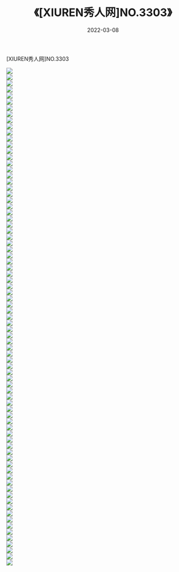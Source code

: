﻿---
layout: post
title:  《[XIUREN秀人网]NO.3303》
date:   2022-03-08
img: http://img.660000.xyz/Sharelink/秀人网/秀人网第04部分/[XIUREN秀人网]NO.3303/000.jpg
categories: [美女, 清纯, 唯美]
---

[XIUREN秀人网]NO.3303

 ![](http://img.660000.xyz/Sharelink/秀人网/秀人网第04部分/[XIUREN秀人网]NO.3303/001.jpg) <br>![](http://img.660000.xyz/Sharelink/秀人网/秀人网第04部分/[XIUREN秀人网]NO.3303/002.jpg) <br>![](http://img.660000.xyz/Sharelink/秀人网/秀人网第04部分/[XIUREN秀人网]NO.3303/003.jpg) <br>![](http://img.660000.xyz/Sharelink/秀人网/秀人网第04部分/[XIUREN秀人网]NO.3303/004.jpg) <br>![](http://img.660000.xyz/Sharelink/秀人网/秀人网第04部分/[XIUREN秀人网]NO.3303/005.jpg) <br>![](http://img.660000.xyz/Sharelink/秀人网/秀人网第04部分/[XIUREN秀人网]NO.3303/006.jpg) <br>![](http://img.660000.xyz/Sharelink/秀人网/秀人网第04部分/[XIUREN秀人网]NO.3303/007.jpg) <br>![](http://img.660000.xyz/Sharelink/秀人网/秀人网第04部分/[XIUREN秀人网]NO.3303/008.jpg) <br>![](http://img.660000.xyz/Sharelink/秀人网/秀人网第04部分/[XIUREN秀人网]NO.3303/009.jpg) <br>![](http://img.660000.xyz/Sharelink/秀人网/秀人网第04部分/[XIUREN秀人网]NO.3303/010.jpg) <br>![](http://img.660000.xyz/Sharelink/秀人网/秀人网第04部分/[XIUREN秀人网]NO.3303/011.jpg) <br>![](http://img.660000.xyz/Sharelink/秀人网/秀人网第04部分/[XIUREN秀人网]NO.3303/012.jpg) <br>![](http://img.660000.xyz/Sharelink/秀人网/秀人网第04部分/[XIUREN秀人网]NO.3303/013.jpg) <br>![](http://img.660000.xyz/Sharelink/秀人网/秀人网第04部分/[XIUREN秀人网]NO.3303/014.jpg) <br>![](http://img.660000.xyz/Sharelink/秀人网/秀人网第04部分/[XIUREN秀人网]NO.3303/015.jpg) <br>![](http://img.660000.xyz/Sharelink/秀人网/秀人网第04部分/[XIUREN秀人网]NO.3303/016.jpg) <br>![](http://img.660000.xyz/Sharelink/秀人网/秀人网第04部分/[XIUREN秀人网]NO.3303/017.jpg) <br>![](http://img.660000.xyz/Sharelink/秀人网/秀人网第04部分/[XIUREN秀人网]NO.3303/018.jpg) <br>![](http://img.660000.xyz/Sharelink/秀人网/秀人网第04部分/[XIUREN秀人网]NO.3303/019.jpg) <br>![](http://img.660000.xyz/Sharelink/秀人网/秀人网第04部分/[XIUREN秀人网]NO.3303/020.jpg) <br>![](http://img.660000.xyz/Sharelink/秀人网/秀人网第04部分/[XIUREN秀人网]NO.3303/021.jpg) <br>![](http://img.660000.xyz/Sharelink/秀人网/秀人网第04部分/[XIUREN秀人网]NO.3303/022.jpg) <br>![](http://img.660000.xyz/Sharelink/秀人网/秀人网第04部分/[XIUREN秀人网]NO.3303/023.jpg) <br>![](http://img.660000.xyz/Sharelink/秀人网/秀人网第04部分/[XIUREN秀人网]NO.3303/024.jpg) <br>![](http://img.660000.xyz/Sharelink/秀人网/秀人网第04部分/[XIUREN秀人网]NO.3303/025.jpg) <br>![](http://img.660000.xyz/Sharelink/秀人网/秀人网第04部分/[XIUREN秀人网]NO.3303/026.jpg) <br>![](http://img.660000.xyz/Sharelink/秀人网/秀人网第04部分/[XIUREN秀人网]NO.3303/027.jpg) <br>![](http://img.660000.xyz/Sharelink/秀人网/秀人网第04部分/[XIUREN秀人网]NO.3303/028.jpg) <br>![](http://img.660000.xyz/Sharelink/秀人网/秀人网第04部分/[XIUREN秀人网]NO.3303/029.jpg) <br>![](http://img.660000.xyz/Sharelink/秀人网/秀人网第04部分/[XIUREN秀人网]NO.3303/030.jpg) <br>![](http://img.660000.xyz/Sharelink/秀人网/秀人网第04部分/[XIUREN秀人网]NO.3303/031.jpg) <br>![](http://img.660000.xyz/Sharelink/秀人网/秀人网第04部分/[XIUREN秀人网]NO.3303/032.jpg) <br>![](http://img.660000.xyz/Sharelink/秀人网/秀人网第04部分/[XIUREN秀人网]NO.3303/033.jpg) <br>![](http://img.660000.xyz/Sharelink/秀人网/秀人网第04部分/[XIUREN秀人网]NO.3303/034.jpg) <br>![](http://img.660000.xyz/Sharelink/秀人网/秀人网第04部分/[XIUREN秀人网]NO.3303/035.jpg) <br>![](http://img.660000.xyz/Sharelink/秀人网/秀人网第04部分/[XIUREN秀人网]NO.3303/036.jpg) <br>![](http://img.660000.xyz/Sharelink/秀人网/秀人网第04部分/[XIUREN秀人网]NO.3303/037.jpg) <br>![](http://img.660000.xyz/Sharelink/秀人网/秀人网第04部分/[XIUREN秀人网]NO.3303/038.jpg) <br>![](http://img.660000.xyz/Sharelink/秀人网/秀人网第04部分/[XIUREN秀人网]NO.3303/039.jpg) <br>![](http://img.660000.xyz/Sharelink/秀人网/秀人网第04部分/[XIUREN秀人网]NO.3303/040.jpg) <br>![](http://img.660000.xyz/Sharelink/秀人网/秀人网第04部分/[XIUREN秀人网]NO.3303/041.jpg) <br>![](http://img.660000.xyz/Sharelink/秀人网/秀人网第04部分/[XIUREN秀人网]NO.3303/042.jpg) <br>![](http://img.660000.xyz/Sharelink/秀人网/秀人网第04部分/[XIUREN秀人网]NO.3303/043.jpg) <br>![](http://img.660000.xyz/Sharelink/秀人网/秀人网第04部分/[XIUREN秀人网]NO.3303/044.jpg) <br>![](http://img.660000.xyz/Sharelink/秀人网/秀人网第04部分/[XIUREN秀人网]NO.3303/045.jpg) <br>![](http://img.660000.xyz/Sharelink/秀人网/秀人网第04部分/[XIUREN秀人网]NO.3303/046.jpg) <br>![](http://img.660000.xyz/Sharelink/秀人网/秀人网第04部分/[XIUREN秀人网]NO.3303/047.jpg) <br>![](http://img.660000.xyz/Sharelink/秀人网/秀人网第04部分/[XIUREN秀人网]NO.3303/048.jpg) <br>![](http://img.660000.xyz/Sharelink/秀人网/秀人网第04部分/[XIUREN秀人网]NO.3303/049.jpg) <br>![](http://img.660000.xyz/Sharelink/秀人网/秀人网第04部分/[XIUREN秀人网]NO.3303/050.jpg) <br>![](http://img.660000.xyz/Sharelink/秀人网/秀人网第04部分/[XIUREN秀人网]NO.3303/051.jpg) <br>![](http://img.660000.xyz/Sharelink/秀人网/秀人网第04部分/[XIUREN秀人网]NO.3303/052.jpg) <br>![](http://img.660000.xyz/Sharelink/秀人网/秀人网第04部分/[XIUREN秀人网]NO.3303/053.jpg) <br>![](http://img.660000.xyz/Sharelink/秀人网/秀人网第04部分/[XIUREN秀人网]NO.3303/054.jpg) <br>![](http://img.660000.xyz/Sharelink/秀人网/秀人网第04部分/[XIUREN秀人网]NO.3303/055.jpg) <br>![](http://img.660000.xyz/Sharelink/秀人网/秀人网第04部分/[XIUREN秀人网]NO.3303/056.jpg) <br>![](http://img.660000.xyz/Sharelink/秀人网/秀人网第04部分/[XIUREN秀人网]NO.3303/057.jpg) <br>![](http://img.660000.xyz/Sharelink/秀人网/秀人网第04部分/[XIUREN秀人网]NO.3303/058.jpg) <br>![](http://img.660000.xyz/Sharelink/秀人网/秀人网第04部分/[XIUREN秀人网]NO.3303/059.jpg) <br>![](http://img.660000.xyz/Sharelink/秀人网/秀人网第04部分/[XIUREN秀人网]NO.3303/060.jpg) <br>![](http://img.660000.xyz/Sharelink/秀人网/秀人网第04部分/[XIUREN秀人网]NO.3303/061.jpg) <br>![](http://img.660000.xyz/Sharelink/秀人网/秀人网第04部分/[XIUREN秀人网]NO.3303/062.jpg) <br>![](http://img.660000.xyz/Sharelink/秀人网/秀人网第04部分/[XIUREN秀人网]NO.3303/063.jpg) <br>![](http://img.660000.xyz/Sharelink/秀人网/秀人网第04部分/[XIUREN秀人网]NO.3303/064.jpg) <br>![](http://img.660000.xyz/Sharelink/秀人网/秀人网第04部分/[XIUREN秀人网]NO.3303/065.jpg) <br>![](http://img.660000.xyz/Sharelink/秀人网/秀人网第04部分/[XIUREN秀人网]NO.3303/066.jpg) <br>![](http://img.660000.xyz/Sharelink/秀人网/秀人网第04部分/[XIUREN秀人网]NO.3303/067.jpg) <br>![](http://img.660000.xyz/Sharelink/秀人网/秀人网第04部分/[XIUREN秀人网]NO.3303/068.jpg) <br>![](http://img.660000.xyz/Sharelink/秀人网/秀人网第04部分/[XIUREN秀人网]NO.3303/069.jpg) <br>![](http://img.660000.xyz/Sharelink/秀人网/秀人网第04部分/[XIUREN秀人网]NO.3303/070.jpg) <br>![](http://img.660000.xyz/Sharelink/秀人网/秀人网第04部分/[XIUREN秀人网]NO.3303/071.jpg) <br>![](http://img.660000.xyz/Sharelink/秀人网/秀人网第04部分/[XIUREN秀人网]NO.3303/072.jpg) <br>![](http://img.660000.xyz/Sharelink/秀人网/秀人网第04部分/[XIUREN秀人网]NO.3303/073.jpg) <br>![](http://img.660000.xyz/Sharelink/秀人网/秀人网第04部分/[XIUREN秀人网]NO.3303/074.jpg) <br>![](http://img.660000.xyz/Sharelink/秀人网/秀人网第04部分/[XIUREN秀人网]NO.3303/075.jpg) <br>![](http://img.660000.xyz/Sharelink/秀人网/秀人网第04部分/[XIUREN秀人网]NO.3303/076.jpg) <br>![](http://img.660000.xyz/Sharelink/秀人网/秀人网第04部分/[XIUREN秀人网]NO.3303/077.jpg) <br>![](http://img.660000.xyz/Sharelink/秀人网/秀人网第04部分/[XIUREN秀人网]NO.3303/078.jpg) <br>![](http://img.660000.xyz/Sharelink/秀人网/秀人网第04部分/[XIUREN秀人网]NO.3303/079.jpg) <br>![](http://img.660000.xyz/Sharelink/秀人网/秀人网第04部分/[XIUREN秀人网]NO.3303/080.jpg) <br>![](http://img.660000.xyz/Sharelink/秀人网/秀人网第04部分/[XIUREN秀人网]NO.3303/081.jpg) <br>